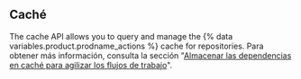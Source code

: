 ## Caché

The cache API allows you to query and manage the {% data variables.product.prodname_actions %} cache for repositories. Para obtener más información, consulta la sección "[Almacenar las dependencias en caché para agilizar los flujos de trabajo](/actions/advanced-guides/caching-dependencies-to-speed-up-workflows#usage-limits-and-eviction-policy)".